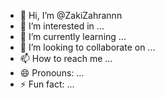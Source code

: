 - 👋 Hi, I’m @ZakiZahrannn
- 👀 I’m interested in ...
- 🌱 I’m currently learning ...
- 💞️ I’m looking to collaborate on ...
- 📫 How to reach me ...
- 😄 Pronouns: ...
- ⚡ Fun fact: ...

<!---
ZakiZahrannn/ZakiZahrannn is a ✨ special ✨ repository because its `README.md` (this file) appears on your GitHub profile.
You can click the Preview link to take a look at your changes.
--->
